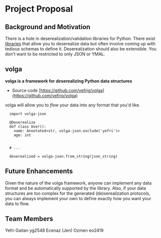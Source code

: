 # Project Proposal


## Background and Motivation
There is a hole in deserealization/validation libraries for Python. There exist [libraries](https://json-schema.org/) that allow you to deserealize data but often involve coming up with tedious schemas to define it. Deserealization should also be extensible. You don't want to be restricted to only JSON or YMAL.

## volga

**volga is a framework for *de*serealizing Python data structures**

- Source code [https://github.com/yefrig/volga](https://github.com/yefrig/volga)

volga will allow you to *flow* your data into any format that you'd like.

```python3
  import volga-json
  
  @Deserealize
  def class User():
    name: Annotated<str, volga-json.exclude('yefri')>
    age: int
  
  
  # ...
  
  deserealized = volga-json.from_string(json_string)
```

## Future Enhancements

Given the nature of the volga framework, anyone can implement any data format and be automatically supported by the library. Also, if your data structures are too complex for the generated (de)serealization protocols, you can always implement your own to define exactly how you want your data to flow.

## Team Members
Yefri Gaitan  yg2548
Ecenaz (Jen) Ozmen eo2419
